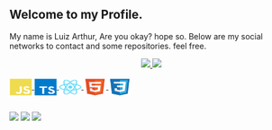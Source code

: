 ## Welcome to my Profile.</br>
  My name is Luiz Arthur, Are you okay? hope so.
  Below are my social networks to contact and some repositories.
  feel free.</br>
 <div>
  <a href="https://github.com/luizarthurpsi">
    
<div align="center">
  <a href="https://github.com/luizarthurpsi">
  <img height="180em" src="https://github-readme-stats.vercel.app/api?username=luizarthurpsi&show_icons=true&theme=dracula&include_all_commits=true&count_private=true"/>
  <img height="180em" src="https://github-readme-stats.vercel.app/api/top-langs/?username=luizarthurpsi&layout=compact&langs_count=7&theme=dracula"/>
</div>
<div style="display: inline_block"><br>
  <img align="center" alt="Luiz Arthur-Js" height="30" width="40" src="https://raw.githubusercontent.com/devicons/devicon/master/icons/javascript/javascript-plain.svg">
  <img align="center" alt="Luiz Arthur-Ts" height="30" width="40" src="https://raw.githubusercontent.com/devicons/devicon/master/icons/typescript/typescript-plain.svg">
  <img align="center" alt="Luiz Arthur-React" height="30" width="40" src="https://raw.githubusercontent.com/devicons/devicon/master/icons/react/react-original.svg">
  <img align="center" alt="Luiz Arthur-HTML" height="30" width="40" src="https://raw.githubusercontent.com/devicons/devicon/master/icons/html5/html5-original.svg">
  <img align="center" alt="Luiz Arthur-CSS" height="30" width="40" src="https://raw.githubusercontent.com/devicons/devicon/master/icons/css3/css3-original.svg">
</div>

  ##

  <a href="https://www.instagram.com/lizartudev/" target="_blank"><img src="https://img.shields.io/badge/-Instagram-%23E4405F?style=for-the-badge&logo=instagram&logoColor=white" target="_blank"></a>
  <a href = "mailto: luizarthurvm@gmail.com"><img src="https://img.shields.io/badge/-Gmail-%23333?style=for-the-badge&logo=gmail&logoColor=white" target="_blank"></a>
  <a href="https://www.linkedin.com/in/luiz-arthur-76142078/" target="_blank"><img src="https://img.shields.io/badge/-LinkedIn-%230077B5?style=for-the-badge&logo=linkedin&logoColor=white" target="_blank"></a>

